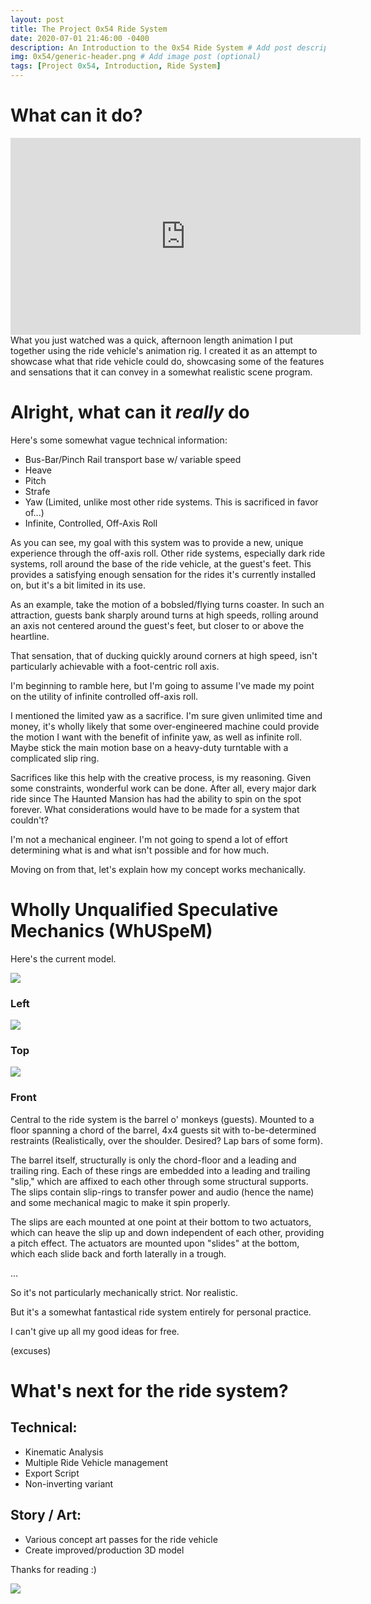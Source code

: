 ```yaml
---
layout: post
title: The Project 0x54 Ride System
date: 2020-07-01 21:46:00 -0400
description: An Introduction to the 0x54 Ride System # Add post description (optional)
img: 0x54/generic-header.png # Add image post (optional)
tags: [Project 0x54, Introduction, Ride System]
---
```


# What can it do?
<iframe width="560" height="315" src="https://www.youtube.com/embed/HWuHxVhyFRU" frameborder="0" allow="accelerometer; autoplay; encrypted-media; gyroscope; picture-in-picture" allowfullscreen></iframe>
What you just watched was a quick, afternoon length animation I put together using the ride vehicle's animation rig. I created it as an attempt to showcase what that ride vehicle could do, showcasing some of the features and sensations that it can convey in a somewhat realistic scene program.

# Alright, what can it *really* do
Here's some somewhat vague technical information:
* Bus-Bar/Pinch Rail transport base w/ variable speed
* Heave
* Pitch
* Strafe
* Yaw (Limited, unlike most other ride systems. This is sacrificed in favor of...)
* Infinite, Controlled, Off-Axis Roll

As you can see, my goal with this system was to provide a new, unique experience through the off-axis roll. Other ride systems, especially dark ride systems, roll around the base of the ride vehicle, at the guest's feet. This provides a satisfying enough sensation for the rides it's currently installed on, but it's a bit limited in its use.

As an example, take the motion of a bobsled/flying turns coaster. In such an attraction, guests bank sharply around turns at high speeds, rolling around an axis not centered around the guest's feet, but closer to or above the heartline.

That sensation, that of ducking quickly around corners at high speed, isn't particularly achievable with a foot-centric roll axis. 

I'm beginning to ramble here, but I'm going to assume I've made my point on the utility of infinite controlled off-axis roll.

I mentioned the limited yaw as a sacrifice. I'm sure given unlimited time and money, it's wholly likely that some over-engineered machine could provide the motion I want with the benefit of infinite yaw, as well as infinite roll. Maybe stick the main motion base on a heavy-duty turntable with a complicated slip ring.

Sacrifices like this help with the creative process, is my reasoning. Given some constraints, wonderful work can be done. After all, every major dark ride since The Haunted Mansion has had the ability to spin on the spot forever. What considerations would have to be made for a system that couldn't?

I'm not a mechanical engineer. I'm not going to spend a lot of effort determining what is and what isn't possible and for how much. 

Moving on from that, let's explain how my concept works mechanically.

# Wholly Unqualified Speculative Mechanics (WhUSpeM)
Here's the current model.

![]({{site.baseurl}}/assets/img/0x54/ortho-side.png)
### Left

![]({{site.baseurl}}/assets/img/0x54/ortho-top.png)
### Top

![]({{site.baseurl}}/assets/img/0x54/ortho-front.png)
### Front

Central to the ride system is the barrel o' monkeys (guests). Mounted to a floor spanning a chord of the barrel, 4x4 guests sit with to-be-determined restraints (Realistically, over the shoulder. Desired? Lap bars of some form). 

The barrel itself, structurally is only the chord-floor and a leading and trailing ring. Each of these rings are embedded into a leading and trailing "slip," which are affixed to each other through some structural supports. The slips contain slip-rings to transfer power and audio (hence the name) and some mechanical magic to make it spin properly. 

The slips are each mounted at one point at their bottom to two actuators, which can heave the slip up and down independent of each other, providing a pitch effect. The actuators are mounted upon "slides" at the bottom, which each slide back and forth laterally in a trough. 

...

So it's not particularly mechanically strict. Nor realistic.

But it's a somewhat fantastical ride system entirely for personal practice. 

I can't give up all my good ideas for free. 

(excuses)


# What's next for the ride system?

## Technical:
* Kinematic Analysis
* Multiple Ride Vehicle management
* Export Script
* Non-inverting variant

## Story / Art:
* Various concept art passes for the ride vehicle
* Create improved/production 3D model


Thanks for reading :)

![]({{site.baseurl}}/assets/img/0x54/ortho-offside.png)